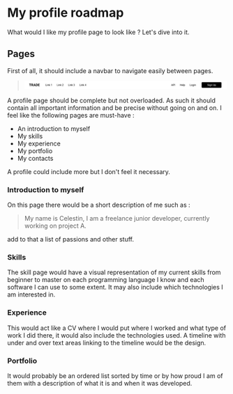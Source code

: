 # My profile roadmap

What would I like my profile page to look like ? Let's dive into it.

## Pages

First of all, it should include a navbar to navigate easily between pages. 

> ![navbar](img/navbar.png)

A profile page should be complete but not overloaded. As such it should contain all important information and be precise without going on and on.
I feel like the following pages are must-have :

- An introduction to myself
- My skills
- My experience
- My portfolio
- My contacts

A profile could include more but I don't feel it necessary.

### Introduction to myself

On this page there would be a short description of me such as :

> My name is Celestin, I am a freelance junior developer, currently working on project A. 

add to that a list of passions and other stuff.

### Skills

The skill page would have a visual representation of my current skills from beginner to master on each programming language I know and each software I can use to some extent.
It may also include which technologies I am interested in.

### Experience

This would act like a CV where I would put where I worked and what type of work I did there, it would also include the technologies used.
A timeline with under and over text areas linking to the timeline would be the design.

### Portfolio

It would probably be an ordered list sorted by time or by how proud I am of them with a description of what it is and when it was developed.